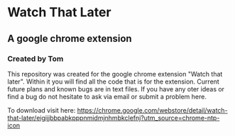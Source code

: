 # Watch That Later
## A google chrome extension
### Created by Tom
This repository was created for the google chrome extension "Watch that later".
Within it you will find all the code that is for the extension.
Current future plans and known bugs are in text files.
If you have any oter ideas or find a bug do not hesitate to ask via email or submit a problem here.

To download visit here: https://chrome.google.com/webstore/detail/watch-that-later/eigijjbbpabkpppnmidmjnhmbkclefnj?utm_source=chrome-ntp-icon
